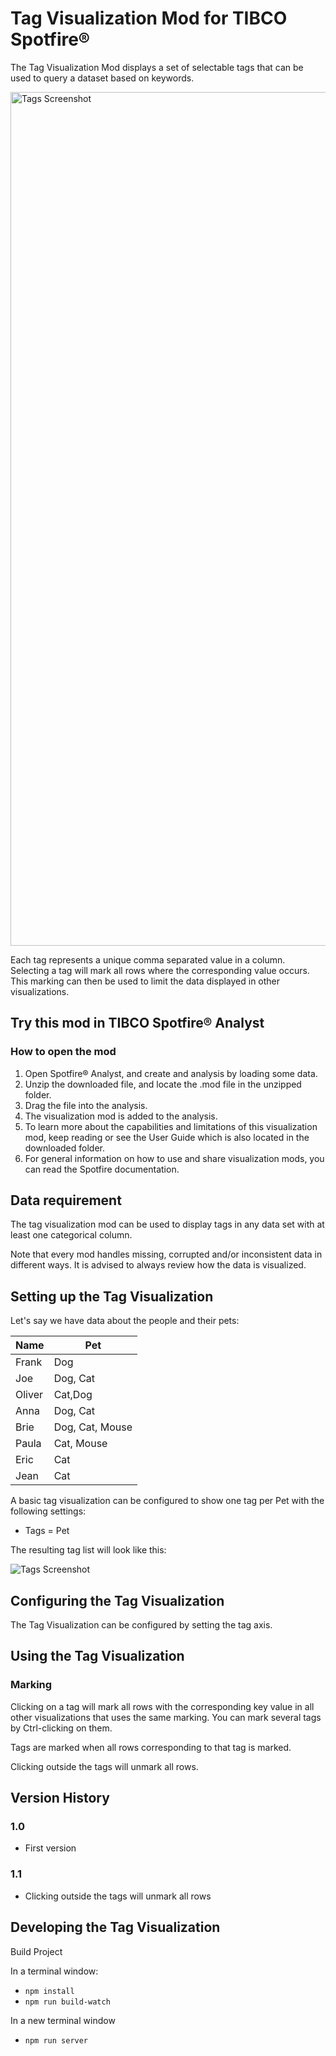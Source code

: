 # Tag Visualization Mod for TIBCO Spotfire®

The Tag Visualization Mod displays a set of selectable tags that can be used to query a dataset based on keywords.

<img width="1366" alt="Tags Screenshot" src="screenshots/Continents.png">

Each tag represents a unique comma separated value in a column. Selecting a tag will mark all rows where the corresponding value occurs. This marking can then be used to limit the data displayed in other visualizations.

## Try this mod in TIBCO Spotfire® Analyst

### How to open the mod

1. Open Spotfire® Analyst, and create and analysis by loading some data.
2. Unzip the downloaded file, and locate the .mod file in the unzipped folder.
3. Drag the file into the analysis.
4. The visualization mod is added to the analysis.
5. To learn more about the capabilities and limitations of this visualization mod, keep reading or see the User Guide which is also located in the downloaded folder.
6. For general information on how to use and share visualization mods, you can read the Spotfire documentation.

## Data requirement

The tag visualization mod can be used to display tags in any data set with at least one categorical column.

Note that every mod handles missing, corrupted and/or inconsistent data in different ways. It is advised to always review how the data is visualized.

## Setting up the Tag Visualization

Let's say we have data about the people and their pets:

| Name   | Pet             |
| ------ | --------------- |
| Frank  | Dog             |
| Joe    | Dog, Cat        |
| Oliver | Cat,Dog         |
| Anna   | Dog, Cat        |
| Brie   | Dog, Cat, Mouse |
| Paula  | Cat, Mouse      |
| Eric   | Cat             |
| Jean   | Cat             |

A basic tag visualization can be configured to show one tag per Pet with the following settings:

-   Tags = Pet

The resulting tag list will look like this:

<img alt="Tags Screenshot" src="screenshots/Pets.png">

## Configuring the Tag Visualization

The Tag Visualization can be configured by setting the tag axis.

## Using the Tag Visualization

### Marking

Clicking on a tag will mark all rows with the corresponding key value in all other visualizations that uses the same marking. You can mark several tags by Ctrl-clicking on them.

Tags are marked when all rows corresponding to that tag is marked.

Clicking outside the tags will unmark all rows. 

## Version History

### 1.0

-   First version

### 1.1

- Clicking outside the tags will unmark all rows

## Developing the Tag Visualization

Build Project

In a terminal window:

-   `npm install`
-   `npm run build-watch`

In a new terminal window

-   `npm run server`
